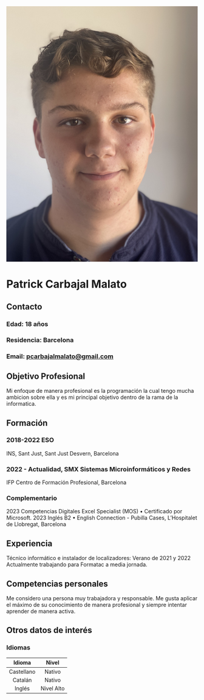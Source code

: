 <img src="https://github.com/Lord-Pat/lord-pat.github.io/blob/main/IMG_6640.jpg">

# **Patrick Carbajal Malato**

## Contacto
### Edad: 18 años
### Residencia: Barcelona
### Email: pcarbajalmalato@gmail.com

## Objetivo Profesional
Mi enfoque de manera profesional es la programación la cual tengo mucha ambicion sobre ella y es mi principal objetivo dentro de la rama de la informatica.

## Formación
### 2018-2022 ESO
INS, Sant Just, Sant Just Desvern, Barcelona

### 2022 - Actualidad, SMX Sistemas Microinformáticos y Redes
 IFP Centro de Formación Profesional, Barcelona

### Complementario
2023 Competencias Digitales Excel Specialist (MOS)
• Certificado por Microsoft.
 2023 Inglés B2
• English Connection - Pubilla Cases, L’Hospitalet de Llobregat,
Barcelona

## Experiencia
Técnico informático e instalador de localizadores: Verano de 2021 y 2022
Actualmente trabajando para Formatac a media jornada.


## Competencias personales
Me considero una persona muy trabajadora y responsable. 
Me gusta aplicar el máximo de su conocimiento de manera profesional y siempre intentar aprender de manera activa.

## Otros datos de interés


### Idiomas
| Idioma | Nivel |
|:---:|   :---:|
|Castellano | Nativo|
|Catalán| Nativo|
|Inglés| Nivel Alto|
